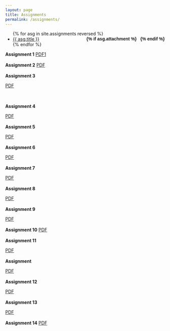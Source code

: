 ```yaml
---
layout: page
title: Assignments
permalink: /assignments/
---
```


<ul id="archive">
{% for asg in site.assignments reversed %}
      <li class="archiveposturl" style="background: transparent">
        <span><a href="{{ asg.url | prepend: site.baseurl}}">{{ asg.title }}</a></span>
<strong style="font-size:100%; font-family: 'Titillium Web', sans-serif; float:right">
<a title="Download problems (pdf)" href="{{ asg.pdf | prepend: site.baseurl }}"><i class="fas fa-file-pdf"></i></a> 
{% if asg.attachment %}
&nbsp; <a title="Download attachments (zip)" href="{{ asg.attachment | prepend: site.baseurl }}"><i class="fas fa-file-archive"></i></a>
{% endif %}
</strong> 
      </li>
{% endfor %}
</ul>

<strong>Assignment 1</strong>
<a href="https://quera.ir/course/assignments/10484/get_pdf_file">PDF1</a>
<br></br>
<strong>Assignment 2</strong>
<a href= "https://quera.ir/course/assignments/10574/get_pdf_file">PDF</a>
<br></br>
<strong>Assignment 3</strong>

<a href="https://quera.ir/course/assignments/10751/get_pdf_file">PDF</a>

<br></br>
<strong>Assignment 4</strong>


<a href="https://quera.ir/course/assignments/10894/get_pdf_file">PDF</a>
<br></br>
<strong>Assignment 5</strong>

<a href="https://quera.ir/course/assignments/11189/get_pdf_file">PDF</a>
<br></br>
<strong>Assignment 6</strong>

<a href="https://quera.ir/course/assignments/11360/get_pdf_file ">PDF</a>
<br></br>
<strong>Assignment 7</strong>

<a href="https://quera.ir/course/assignments/11611/get_pdf_file">PDF</a>
<br></br>
<strong>Assignment 8</strong>

<a href="https://quera.ir/course/assignments/12045/get_pdf_file">PDF</a>
<br></br>
<strong>Assignment 9 </strong>

<a href="https://quera.ir/course/assignments/12329/get_pdf_file">PDF</a>
<br></br>
<strong>Assignment 10</strong>
<a href="https://quera.ir/course/assignments/12551/get_pdf_file">PDF</a>
<br></br>
<strong>Assignment 11</strong>

<a href="https://quera.ir/course/assignments/12816/get_pdf_file">PDF</a>
<br></br>
<strong>Assignment</strong>

<a href="https://quera.ir/course/assignments/12553/get_pdf_file">PDF</a>
<br></br>
<strong>Assignment 12</strong>

<a href="https://quera.ir/course/assignments/13097/get_pdf_file">PDF</a>
<br></br>
<strong>Assignment 13</strong>

<a href="https://quera.ir/course/assignments/13251/get_pdf_file">PDF</a>
<br></br>
<strong>Assignment 14</strong>
<a href="https://quera.ir/course/assignments/13457/get_pdf_file">PDF</a>

